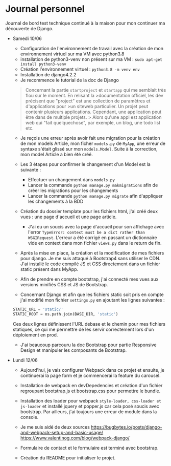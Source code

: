 # Journal personnel

Journal de bord test technique continué à la maison pour mon continuer ma découverte de Django.

- Samedi 10/06
  - Configuration de l'environnement de travail avec la création de mon environnement virtuel sur ma VM avec python3.8
  - installation de python3-venv non présent sur ma VM : `sudo apt-get install python3-venv`
  - Création l'environnement virtuel : `python3.8 -m venv env`
  - Installation de django4.2.2
  - Je recommence le tutorial de la doc de Django
  
  > Concernant la partie `startproject` et `startapp` qui me semblait très flou sur le moment.
  > En relisant la >documentation officiel, les dev précisent que "project" est une collection de paramètres et d'applications pour >un siteweb particulier.
  >Un projet peut contenir plusieurs applications. Cependant, une application peut être dans de multiple projets. > Alors qu'une appl est application web qui "fait quelquechose", par exemple, un blog, une todo list etc.

  - Je reçois une erreur après avoir fait une migration pour la création de mon models Article, mon ficher `models.py` de `MyApp`, une erreur de syntaxe s'était glissé sur mon `models.Model`. Suite à la correction, mon model Article a bien été créé.
  - Les 3 étapes pour confirmer le changement d'un Model est la suivante :
    - Effectuer un changement dans `models.py`
    - Lancer la commande `python manage.py makmigrations` afin de créer les migrations pour les changements
    - Lancer la commande `python manage.py migrate` afin d'appliquer les changements à la BDD

  - Création du dossier template pour les fichiers html, j'ai créé deux vues : une page d'accueil et une page article.
    - J'ai eu un soucis avec la page d'accueil pour son affichage avec l'error `TypeError: context must be a dict rather than WSGIRequest`. L'erreur a été corrigé en passant un dictionnaire vide en context dans mon fichier `views.py` dans le return de fin.
  - Après la mise en place, la création et la modification de mes fichiers pour django. Je me suis attaqué à Bootstrap4 sans utiliser le CDN. J'ai installé le code compilé JS et CSS directement dans un fichier static présent dans MyApp.
  - Afin de prendre en compte bootstrap, j'ai connecté mes vues aux versions minifiés CSS et JS de Bootstrap.
  - Concernant Django et afin que les fichiers static soit pris en compte j'ai modifié mon fichier `settings.py` en ajoutant les lignes suivantes :

  ``` python
  STATIC_URL = 'static/'
  STATIC_ROOT = os.path.join(BASE_DIR, 'static')
  ```

  Ces deux lignes définissent l'URL debase et le chemin pour mes fichiers statiques, ce qui me permettre de les servir correctement lors d'un déploiement en prod.
  - J'ai beaucoup parcouru la doc Bootstrap pour partie Responsive Design et manipuler les composants de Bootstrap.

- Lundi 12/06
  - Aujourd'hui, je vais configurer Webpack dans ce projet et ensuite, je continuerai la page form et je commencerai la feature du carousel.

  - Installation de webpack en devDepedencies et création d'un fichier regroupant bootstrap.js et bootstrap.css pour permettre le bundle.
  - Installation des loader pour webpack `style-loader, css-loader et js-loader` et installé jquery et popper.js car cela posé soucis avec bootstrap. Par ailleurs, j'ai toujours une erreur de module dans la console.

  - Je me suis aidé de deux sources
    <https://bugbytes.io/posts/django-and-webpack-setup-and-basic-usage/>
    <https://www.valentinog.com/blog/webpack-django/>

  - Formulaire de contact et le formulaire est terminé avec bootstrap.
  - Création du README pour initialiser le projet.